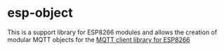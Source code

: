 **esp-object**
==============

This is a support library for ESP8266 modules and allows the creation of modular MQTT objects for the [MQTT client library for ESP8266](https://github.com/tuanpmt/esp_mqtt)

